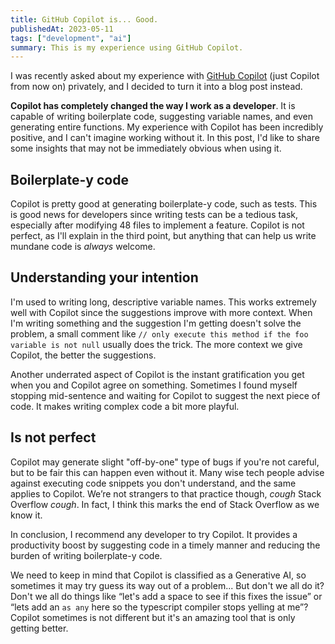 ```yaml
---
title: GitHub Copilot is... Good.
publishedAt: 2023-05-11
tags: ["development", "ai"]
summary: This is my experience using GitHub Copilot.
---
```


I was recently asked about my experience with [GitHub Copilot](https://github.com/features/copilot) (just Copilot from now on) privately, and I decided to turn it into a blog post instead.

**Copilot has completely changed the way I work as a developer**. It is capable of writing boilerplate code, suggesting variable names, and even generating entire functions. My experience with Copilot has been incredibly positive, and I can't imagine working without it. In this post, I'd like to share some insights that may not be immediately obvious when using it.

## Boilerplate-y code

Copilot is pretty good at generating boilerplate-y code, such as tests. This is good news for developers since writing tests can be a tedious task, especially after modifying 48 files to implement a feature. Copilot is not perfect, as I'll explain in the third point, but anything that can help us write mundane code is _always_ welcome.

## Understanding your intention

I'm used to writing long, descriptive variable names. This works extremely well with Copilot since the suggestions improve with more context. When I'm writing something and the suggestion I'm getting doesn't solve the problem, a small comment like `// only execute this method if the foo variable is not null` usually does the trick. The more context we give Copilot, the better the suggestions.

Another underrated aspect of Copilot is the instant gratification you get when you and Copilot agree on something. Sometimes I found myself stopping mid-sentence and waiting for Copilot to suggest the next piece of code. It makes writing complex code a bit more playful.

## Is not perfect

Copilot may generate slight "off-by-one" type of bugs if you're not careful, but to be fair this can happen even without it. Many wise tech people advise against executing code snippets you don't understand, and the same applies to Copilot. We’re not strangers to that practice though, _cough_ Stack Overflow _cough_. In fact, I think this marks the end of Stack Overflow as we know it.

In conclusion, I recommend any developer to try Copilot. It provides a productivity boost by suggesting code in a timely manner and reducing the burden of writing boilerplate-y code.

We need to keep in mind that Copilot is classified as a Generative AI, so sometimes it may try guess its way out of a problem... But don't we all do it? Don't we all do things like “let's add a space to see if this fixes the issue” or “lets add an `as any` here so the typescript compiler stops yelling at me”? Copilot sometimes is not different but it's an amazing tool that is only getting better.
